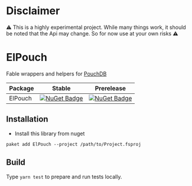 # Disclaimer
:warning: This is a highly experimental project. While many things work, it should be noted that the Api may change. So for now use at your own risks :warning:

# ElPouch

Fable wrappers and helpers for [PouchDB](http://www.pouchdb.com)

Package | Stable | Prerelease
--- | --- | ---
ElPouch | [![NuGet Badge](https://buildstats.info/nuget/ElPouch)](https://www.nuget.org/packages/ElPouch/) | [![NuGet Badge](https://buildstats.info/nuget/ElPouch?includePreReleases=true)](https://www.nuget.org/packages/ElPouch/)

## Installation
- Install this library from nuget
```
paket add ElPouch --project /path/to/Project.fsproj
```

## Build

Type `yarn test` to prepare and run tests locally.

